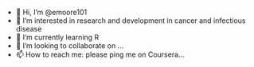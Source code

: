 - 👋 Hi, I’m @emoore101
- 👀 I’m interested in research and development in cancer and infectious disease
- 🌱 I’m currently learning R
- 💞️ I’m looking to collaborate on ...
- 📫 How to reach me: please ping me on Coursera...

<!---
emoore101/emoore101 is a ✨ special ✨ repository because its `README.md` (this file) appears on your GitHub profile.
You can click the Preview link to take a look at your changes.
--->
